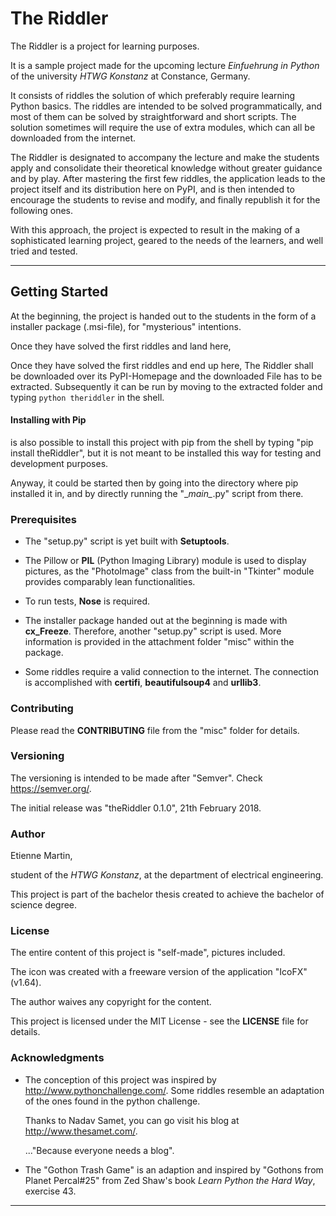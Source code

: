 # The Riddler #

The Riddler is a project for learning purposes. 

It is a sample project made for
the upcoming lecture *Einfuehrung in Python* of the university *HTWG
Konstanz* at Constance, Germany.

It consists of riddles the solution of which preferably require learning Python
basics.
The riddles are intended to be solved programmatically, and most of them can
be solved by straightforward and short scripts.
The solution sometimes will require the use of extra modules, which can
all be downloaded from the internet.

The Riddler is designated to accompany the lecture and make the
students apply and consolidate their theoretical knowledge without
greater guidance and by play.
After mastering the first few riddles, the application leads to the
project itself and its distribution here on PyPI, and is then intended
to encourage the students to revise and modify, and finally republish it
for the following ones.

With this approach, the project is expected to result in the 
making of a sophisticated
learning project, geared to the needs of the learners, and well tried and tested.

***


## Getting Started ############################################################

At the beginning, the project is handed out to the students in the form of a 
installer package (.msi-file), for "mysterious" intentions.

Once they have solved the first riddles and land here,

Once they have solved the first riddles and end up here,
The Riddler shall be downloaded over its PyPI-Homepage and the downloaded File
has to be extracted. Subsequently it can be run by moving to the
extracted folder and typing `python theriddler` in the shell.

#### Installing with Pip ####

 is also possible to install this project with pip from the shell by
typing "pip install theRiddler", but it is not meant to be installed
this way for testing and development purposes.

Anyway, it could be started then by going into the directory where pip
installed it in, and by directly running the "\__main\__.py" script from
there.


### Prerequisites ###

-	The "setup.py" script is yet built with **Setuptools**.

-	The Pillow or **PIL** (Python Imaging Library) 
	module is used to display pictures, as the "PhotoImage" class from the built-in
	"Tkinter" module provides comparably lean functionalities.
	
-	To run tests, **Nose** is required.

-	The  installer package handed out at the beginning is made with 
	**cx_Freeze**.
	Therefore, another "setup.py" script is used. 
	More information is provided in the attachment folder "misc" within the package.

- 	Some riddles require a valid connection to the internet. 
	The connection is accomplished with **certifi**, 
	**beautifulsoup4** and **urllib3**.


### Contributing ###

Please read the **CONTRIBUTING** file from the "misc" folder for details.


### Versioning ###

The versioning is intended to be made after "Semver". Check 
https://semver.org/. 

The initial release was "theRiddler 0.1.0", 21th February 2018.


### Author ###

Etienne Martin,

student of the *HTWG Konstanz*, at the department of electrical
engineering.

This project is part of the bachelor thesis created to achieve the
bachelor of science degree.

### License ###

The entire content of this project is "self-made", pictures included.

The icon was created with a freeware version of the application "IcoFX" (v1.64).

The author waives any copyright for the content.

This project is licensed under the MIT License - see the **LICENSE**
file for details.


### Acknowledgments ###

-	The conception of this project was inspired by
	http://www.pythonchallenge.com/. Some riddles resemble an adaptation of the ones 
	found in the python challenge.

	Thanks to Nadav Samet, you can go visit his blog at 
	http://www.thesamet.com/.
	
	..."Because everyone needs a blog".

-	The "Gothon Trash Game" is an adaption and inspired by "Gothons from 
	Planet Percal#25" from Zed Shaw's book *Learn Python the Hard Way*, 
	exercise 43.

***